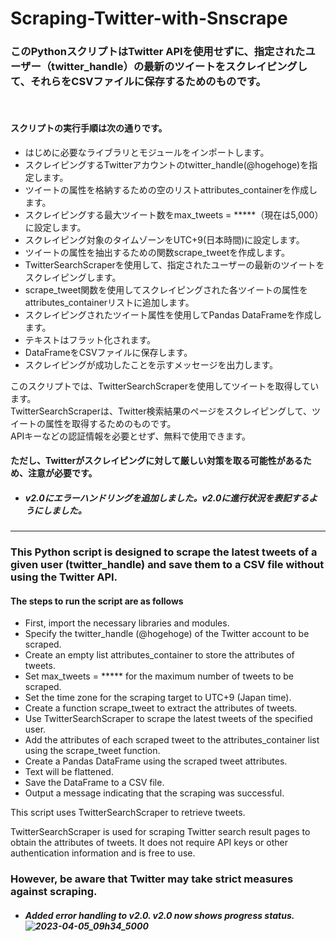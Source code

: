# Scraping-Twitter-with-Snscrape
### このPythonスクリプトはTwitter APIを使用せずに、指定されたユーザー（twitter_handle）の最新のツイートをスクレイピングして、それらをCSVファイルに保存するためのものです。
<br>

#### スクリプトの実行手順は次の通りです。

- はじめに必要なライブラリとモジュールをインポートします。
- スクレイピングするTwitterアカウントのtwitter_handle(@hogehoge)を指定します。
- ツイートの属性を格納するための空のリストattributes_containerを作成します。
- スクレイピングする最大ツイート数をmax_tweets = *****（現在は5,000）に設定します。
- スクレイピング対象のタイムゾーンをUTC+9(日本時間)に設定します。
- ツイートの属性を抽出するための関数scrape_tweetを作成します。
- TwitterSearchScraperを使用して、指定されたユーザーの最新のツイートをスクレイピングします。
- scrape_tweet関数を使用してスクレイピングされた各ツイートの属性をattributes_containerリストに追加します。
- スクレイピングされたツイート属性を使用してPandas DataFrameを作成します。
- テキストはフラット化されます。
- DataFrameをCSVファイルに保存します。
- スクレイピングが成功したことを示すメッセージを出力します。

このスクリプトでは、TwitterSearchScraperを使用してツイートを取得しています。<br>TwitterSearchScraperは、Twitter検索結果のページをスクレイピングして、ツイートの属性を取得するためのものです。<br>APIキーなどの認証情報を必要とせず、無料で使用できます。<br>

#### ただし、Twitterがスクレイピングに対して厳しい対策を取る可能性があるため、注意が必要です。
- ##### v2.0にエラーハンドリングを追加しました。v2.0に進行状況を表記するようにしました。
*************************************************************************************************************************************************************************

### This Python script is designed to scrape the latest tweets of a given user (twitter_handle) and save them to a CSV file without using the Twitter API.<br>

#### The steps to run the script are as follows

- First, import the necessary libraries and modules.
- Specify the twitter_handle (@hogehoge) of the Twitter account to be scraped.
- Create an empty list attributes_container to store the attributes of tweets.
- Set max_tweets = ***** for the maximum number of tweets to be scraped.
- Set the time zone for the scraping target to UTC+9 (Japan time).
- Create a function scrape_tweet to extract the attributes of tweets.
- Use TwitterSearchScraper to scrape the latest tweets of the specified user.
- Add the attributes of each scraped tweet to the attributes_container list using the scrape_tweet function.
- Create a Pandas DataFrame using the scraped tweet attributes.
- Text will be flattened.
- Save the DataFrame to a CSV file.
- Output a message indicating that the scraping was successful.

This script uses TwitterSearchScraper to retrieve tweets.

TwitterSearchScraper is used for scraping Twitter search result pages to obtain the attributes of tweets.
It does not require API keys or other authentication information and is free to use.

### However, be aware that Twitter may take strict measures against scraping.
- ##### Added error handling to v2.0. v2.0 now shows progress status.![2023-04-05_09h34_5000](https://user-images.githubusercontent.com/71259928/231039348-c34d085c-a813-4b8d-877b-14e9a45f7dc7.png)


